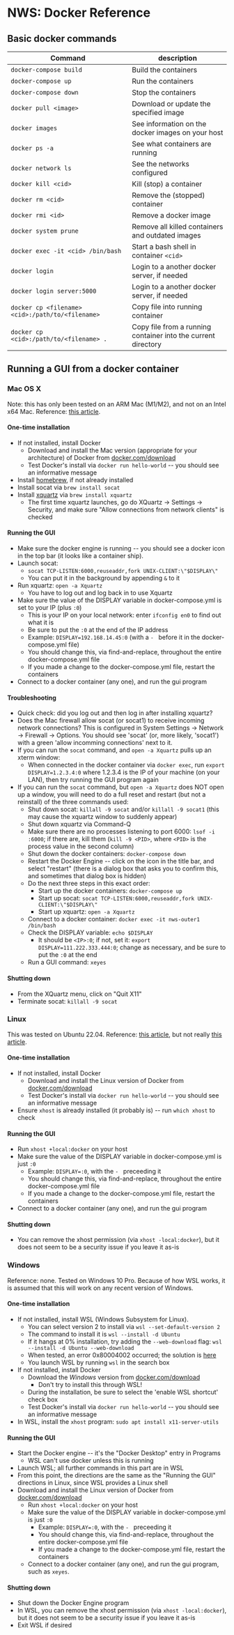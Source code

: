 NWS: Docker Reference
=====================



## Basic docker commands

| Command | description |
|---------|-------------|
| `docker-compose build` | Build the containers |
| `docker-compose up` | Run the containers |
| `docker-compose down` | Stop the containers |
| `docker pull <image>` | Download or update the specified image |
| `docker images` | See information on the docker images on your host |
| `docker ps -a` | See what containers are running |
| `docker network ls` | See the networks configured |
| `docker kill <cid>` | Kill (stop) a container |
| `docker rm <cid>` | Remove the (stopped) container |
| `docker rmi <id>` | Remove a docker image |
| `docker system prune` | Remove all killed containers and outdated images |
| `docker exec -it <cid> /bin/bash` | Start a bash shell in container `<cid>` |
| `docker login` | Login to a another docker server, if needed |
| `docker login server:5000` | Login to a another docker server, if needed |
| `docker cp <filename> <cid>:/path/to/<filename>` | Copy file into running container |
| `docker cp <cid>:/path/to/<filename> .` | Copy file from a running container into the current directory |

## Running a GUI from a docker container

### Mac OS X

Note: this has only been tested on an ARM Mac (M1/M2), and not on an Intel x64 Mac.  Reference: [this article](https://cntnr.io/running-guis-with-docker-on-mac-os-x-a14df6a76efc).

#### One-time installation

- If not installed, install Docker
	- Download and install the Mac version (appropriate for your architecture) of Docker from [docker.com/download](https://www.docker.com/get-started/)
	- Test Docker's install via `docker run hello-world` -- you should see an informative message
- Install [homebrew](https://brew.sh), if not already installed
- Install socat via `brew install socat`
- Install [xquartz](https://www.xquartz.org) via `brew install xquartz` 
	- The first time xquartz launches, go do XQuartz -> Settings -> Security, and make sure "Allow connections from network clients" is checked

#### Running the GUI

- Make sure the docker engine is running -- you should see a docker icon in the top bar (it looks like a container ship).
- Launch socat: 
    - `socat TCP-LISTEN:6000,reuseaddr,fork UNIX-CLIENT:\"$DISPLAY\"`
	- You can put it in the background by appending `&` to it
- Run xquartz: `open -a Xquartz`
    - You have to log out and log back in to use Xquartz
- Make sure the value of the DISPLAY variable in docker-compose.yml is set to your IP (plus `:0`)
	- This is your IP on your local network: enter `ifconfig en0` to find out what it is
	- Be sure to put the `:0` at the end of the IP address
	- Example: `DISPLAY=192.168.14.45:0` (with a `- ` before it in the docker-compose.yml file)
	- You should change this, via find-and-replace, throughout the entire docker-compose.yml file
	- If you made a change to the docker-compose.yml file, restart the containers
- Connect to a docker container (any one), and run the gui program

#### Troubleshooting

- Quick check: did you log out and then log in after installing xquartz?
- Does the Mac firewall allow socat (or socat1) to receive incoming network connections?  This is configured in System Settings -> Network -> Firewall -> Options.  You should see 'socat' (or, more likely, 'socat1') with a green 'allow incomming connections' next to it.
- If you can run the `socat` command, and `open -a Xquartz` pulls up an xterm window:
	- When connected in the docker container via `docker exec`, run `export DISPLAY=1.2.3.4:0` where 1.2.3.4 is the IP of your machine (on your LAN), then try running the GUI program again
- If you can run the `socat` command, but `open -a Xquartz` does NOT open up a window, you will need to do a full reset and restart (but not a reinstall) of the three commands used:
	- Shut down socat: `killall -9 socat` and/or `killall -9 socat1` (this may cause the xquartz window to suddenly appear)
	- Shut down xquartz via Command-Q
	- Make sure there are no processes listening to port 6000:  `lsof -i :6000`; if there are, kill them (`kill -9 <PID>`, where `<PID>` is the process value in the second column)
	- Shut down the docker containers: `docker-compose down`
	- Restart the Docker Engine -- click on the icon in the title bar, and select "restart" (there is a dialog box that asks you to confirm this, and sometimes that dialog box is hidden)
	- Do the next three steps in this exact order:
		- Start up the docker containers: `docker-compose up`
		- Start up socat: `socat TCP-LISTEN:6000,reuseaddr,fork UNIX-CLIENT:\"$DISPLAY\"`
		- Start up xquartz: `open -a Xquartz`
	- Connect to a docker container: `docker exec -it nws-outer1 /bin/bash`
	- Check the DISPLAY variable: `echo $DISPLAY`
		- It should be `<IP>:0`; if not, set it: `export DISPLAY=111.222.333.444:0`; change as necessary, and be sure to put the `:0` at the end
	- Run a GUI command: `xeyes`

#### Shutting down

- From the XQuartz menu, click on "Quit X11"
- Terminate socat: `killall -9 socat`


### Linux

This was tested on Ubuntu 22.04.  Reference: [this article](), but not really [this article](https://www.howtogeek.com/devops/how-to-run-gui-applications-in-a-docker-container/).

#### One-time installation

- If not installed, install Docker
	- Download and install the Linux version of Docker from [docker.com/download](https://www.docker.com/get-started/)
	- Test Docker's install via `docker run hello-world` -- you should see an informative message
- Ensure `xhost` is already installed (it probably is) -- run `which xhost` to check

#### Running the GUI

- Run `xhost +local:docker` on your host
- Make sure the value of the DISPLAY variable in docker-compose.yml is just `:0`
	- Example: `DISPLAY=:0`, with the `- ` preceeding it
	- You should change this, via find-and-replace, throughout the entire docker-compose.yml file
	- If you made a change to the docker-compose.yml file, restart the containers
- Connect to a docker container (any one), and run the gui program

#### Shutting down

- You can remove the xhost permission (via `xhost -local:docker`), but it does not seem to be a security issue if you leave it as-is



### Windows

Reference: none.  Tested on Windows 10 Pro.  Because of how WSL works, it is assumed that this will work on any recent version of Windows.


#### One-time installation

- If not installed, install WSL (Windows Subsystem for Linux).
	- You can select version 2 to install via `wsl --set-default-version 2`
	- The command to install it is `wsl --install -d Ubuntu`
	- If it hangs at 0% installation, try adding the `--web-download` flag: `wsl --install -d Ubuntu --web-download`
	- When tested, an error 0x80004002 occurred; the solution is [here](https://www.bing.com/search?pglt=43&q=wsl+error+0x80004002)
	- You launch WSL by running `wsl` in the search box
- If not installed, install Docker
	- Download the *Windows* version from [docker.com/download](https://www.docker.com/get-started/)
		- Don't try to install this through WSL!
	- During the installation, be sure to select the 'enable WSL shortcut' check box
	- Test Docker's install via `docker run hello-world` -- you should see an informative message
- In WSL, install the `xhost` program: `sudo apt install x11-server-utils`

#### Running the GUI

- Start the Docker engine -- it's the "Docker Desktop" entry in Programs
	- WSL can't use docker unless this is running
- Launch WSL; all further commands in this part are in WSL
- From this point, the directions are the same as the "Running the GUI" directions in Linux, since WSL provides a Linux shell
- Download and install the Linux version of Docker from [docker.com/download](https://www.docker.com/get-started/)
	- Run `xhost +local:docker` on your host
	- Make sure the value of the DISPLAY variable in docker-compose.yml is just `:0`
		- Example: `DISPLAY=:0`, with the `- ` preceeding it
		- You should change this, via find-and-replace, throughout the entire docker-compose.yml file
		- If you made a change to the docker-compose.yml file, restart the containers
	- Connect to a docker container (any one), and run the gui program, such as `xeyes`.

#### Shutting down

- Shut down the Docker Engine program
- In WSL, you can remove the xhost permission (via `xhost -local:docker`), but it does not seem to be a security issue if you leave it as-is
- Exit WSL if desired
